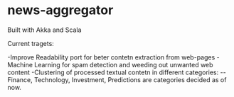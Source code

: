 # news-aggregator
Built with Akka and Scala


Current tragets:

-Improve Readability port for beter contetn extraction from web-pages
-Machine Learning for spam detection and weeding out unwanted web content
-Clustering of processed textual contetn in different categories:
--Finance, Technology, Investment, Predictions are categories decided as of now.
